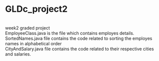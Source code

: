 # GLDc_project2
<br />week2 graded project
<br />EmployeeClass.java is the file which contains employes details.
<br />SortedNames.java file contains the code related to sorting the employes names in alphabetical order
<br />CityAndSalary.java file contains the code related to their respective cities and salaries.

